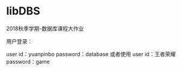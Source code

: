 # libDBS
2018秋季学期-数据库课程大作业

用户登录：

user id：yuanpinbo
password：database
或者使用
user id：王者荣耀
password：game
